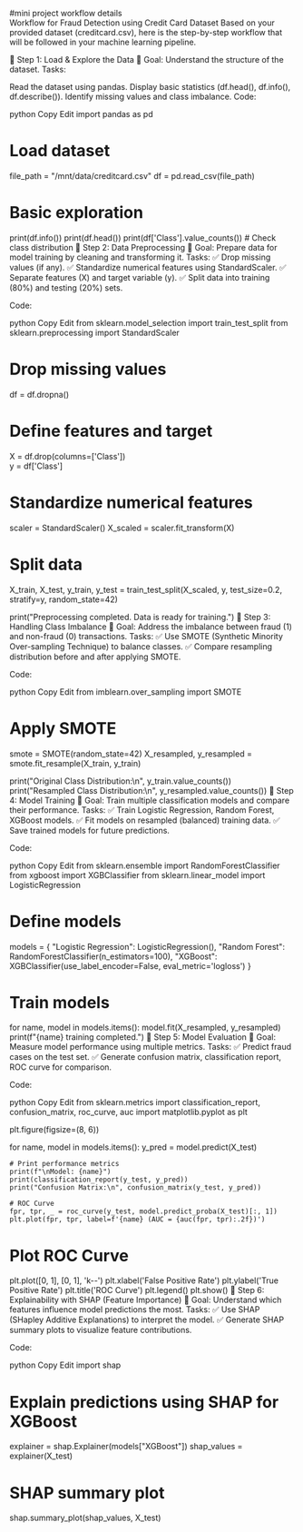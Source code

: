 #mini project workflow details
<br>
Workflow for Fraud Detection using Credit Card Dataset
Based on your provided dataset (creditcard.csv), here is the step-by-step workflow that will be followed in your machine learning pipeline.

🔹 Step 1: Load & Explore the Data
📌 Goal: Understand the structure of the dataset.
Tasks:

Read the dataset using pandas.
Display basic statistics (df.head(), df.info(), df.describe()).
Identify missing values and class imbalance.
Code:

python
Copy
Edit
import pandas as pd

# Load dataset
file_path = "/mnt/data/creditcard.csv"
df = pd.read_csv(file_path)

# Basic exploration
print(df.info())
print(df.head())
print(df['Class'].value_counts())  # Check class distribution
🔹 Step 2: Data Preprocessing
📌 Goal: Prepare data for model training by cleaning and transforming it.
Tasks:
✅ Drop missing values (if any).
✅ Standardize numerical features using StandardScaler.
✅ Separate features (X) and target variable (y).
✅ Split data into training (80%) and testing (20%) sets.

Code:

python
Copy
Edit
from sklearn.model_selection import train_test_split
from sklearn.preprocessing import StandardScaler

# Drop missing values
df = df.dropna()

# Define features and target
X = df.drop(columns=['Class'])  
y = df['Class']  

# Standardize numerical features
scaler = StandardScaler()
X_scaled = scaler.fit_transform(X)

# Split data
X_train, X_test, y_train, y_test = train_test_split(X_scaled, y, test_size=0.2, stratify=y, random_state=42)

print("Preprocessing completed. Data is ready for training.")
🔹 Step 3: Handling Class Imbalance
📌 Goal: Address the imbalance between fraud (1) and non-fraud (0) transactions.
Tasks:
✅ Use SMOTE (Synthetic Minority Over-sampling Technique) to balance classes.
✅ Compare resampling distribution before and after applying SMOTE.

Code:

python
Copy
Edit
from imblearn.over_sampling import SMOTE

# Apply SMOTE
smote = SMOTE(random_state=42)
X_resampled, y_resampled = smote.fit_resample(X_train, y_train)

print("Original Class Distribution:\n", y_train.value_counts())
print("Resampled Class Distribution:\n", y_resampled.value_counts())
🔹 Step 4: Model Training
📌 Goal: Train multiple classification models and compare their performance.
Tasks:
✅ Train Logistic Regression, Random Forest, XGBoost models.
✅ Fit models on resampled (balanced) training data.
✅ Save trained models for future predictions.

Code:

python
Copy
Edit
from sklearn.ensemble import RandomForestClassifier
from xgboost import XGBClassifier
from sklearn.linear_model import LogisticRegression

# Define models
models = {
    "Logistic Regression": LogisticRegression(),
    "Random Forest": RandomForestClassifier(n_estimators=100),
    "XGBoost": XGBClassifier(use_label_encoder=False, eval_metric='logloss')
}

# Train models
for name, model in models.items():
    model.fit(X_resampled, y_resampled)
    print(f"{name} training completed.")
🔹 Step 5: Model Evaluation
📌 Goal: Measure model performance using multiple metrics.
Tasks:
✅ Predict fraud cases on the test set.
✅ Generate confusion matrix, classification report, ROC curve for comparison.

Code:

python
Copy
Edit
from sklearn.metrics import classification_report, confusion_matrix, roc_curve, auc
import matplotlib.pyplot as plt

plt.figure(figsize=(8, 6))

for name, model in models.items():
    y_pred = model.predict(X_test)
    
    # Print performance metrics
    print(f"\nModel: {name}")
    print(classification_report(y_test, y_pred))
    print("Confusion Matrix:\n", confusion_matrix(y_test, y_pred))
    
    # ROC Curve
    fpr, tpr, _ = roc_curve(y_test, model.predict_proba(X_test)[:, 1])
    plt.plot(fpr, tpr, label=f'{name} (AUC = {auc(fpr, tpr):.2f})')

# Plot ROC Curve
plt.plot([0, 1], [0, 1], 'k--')
plt.xlabel('False Positive Rate')
plt.ylabel('True Positive Rate')
plt.title('ROC Curve')
plt.legend()
plt.show()
🔹 Step 6: Explainability with SHAP (Feature Importance)
📌 Goal: Understand which features influence model predictions the most.
Tasks:
✅ Use SHAP (SHapley Additive Explanations) to interpret the model.
✅ Generate SHAP summary plots to visualize feature contributions.

Code:

python
Copy
Edit
import shap

# Explain predictions using SHAP for XGBoost
explainer = shap.Explainer(models["XGBoost"])
shap_values = explainer(X_test)

# SHAP summary plot
shap.summary_plot(shap_values, X_test)
